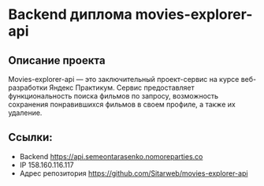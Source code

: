 # Backend диплома movies-explorer-api

## Описание проекта
Movies-explorer-api — это заключительный проект-сервис на курсе веб-разработки Яндекс Практикум. Сервис предоставляет функциональность поиска фильмов по запросу, возможность сохранения понравившихся фильмов в своем профиле, а также их удаление.

## Ссылки:
- Backend https://api.semeontarasenko.nomoreparties.co
- IP 158.160.116.117
- Адрес репозитория https://github.com/Sitarweb/movies-explorer-api

